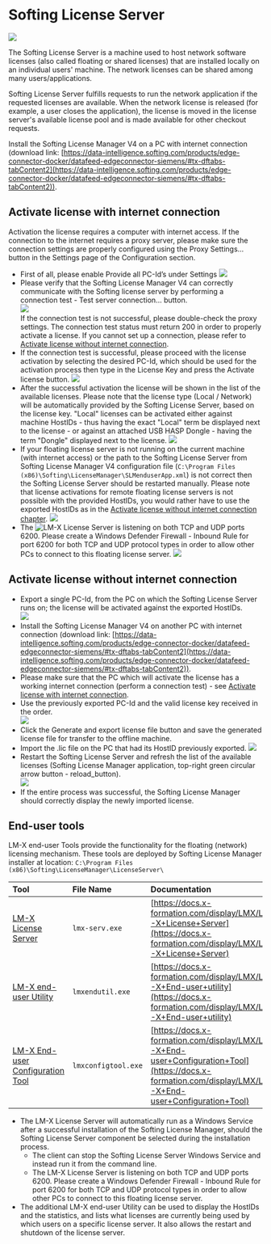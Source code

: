 # Softing License Server

![](LM_available_licenses.png)

The Softing License Server is a machine used to host network software licenses (also called floating or shared licenses) that are installed locally on an individual users' machine. The network licenses can be shared among many users/applications.

Softing License Server fulfills requests to run the network application if the requested licenses are available. When the network license is released (for example, a user closes the application), the license is moved in the license server's available license pool and is made available for other checkout requests.

Install the Softing License Manager V4 on a PC with internet connection (download link: [https://data-intelligence.softing.com/products/edge-connector-docker/datafeed-edgeconnector-siemens/#tx-dftabs-tabContent2](https://data-intelligence.softing.com/products/edge-connector-docker/datafeed-edgeconnector-siemens/#tx-dftabs-tabContent2)).

## Activate license with internet connection

Activation the license requires a computer with internet access. If the connection to the internet requires a proxy server, please make sure the connection settings are properly configured using the Proxy Settings... button in the Settings page of the Configuration section.

  * First of all, please enable Provide all PC-Id’s under Settings ![](LM_provide_all_pc_id.png)
  * Please verify that the Softing License Manager V4 can correctly communicate with the Softing license server by performing a connection test - Test server connection... button.  
    ![](LM_test_connection.png)  
    If the connection test is not successful, please double-check the proxy settings. The connection test status must return 200 in order to properly activate a license.
	If you cannot set up a connection, please refer to [Activate license without internet connection](#activate-license-without-internet-connection).
  * If the connection test is successful, please proceed with the license activation by selecting the desired PC-Id, which should be used for the activation process then type in the License Key and press the Activate license button. ![](LM_activate_license.png)
  * After the successful activation the license will be shown in the list of the available licenses. Please note that the license type (Local / Network) will be automatically provided by the Softing License Server, based on the license key. "Local" licenses can be activated either against machine HostIDs - thus having the exact "Local" term be displayed next to the license - or against an attached USB HASP Dongle - having the term "Dongle" displayed next to the license. ![](LM_license_is_activated.png)
  * If your floating license server is not running on the current machine (with internet access) or the path to the Softing License Server from Softing License Manager V4 configuration file (`C:\Program Files (x86)\Softing\LicenseManager\SLMenduserApp.xml`) is not correct then the Softing License Server should be restarted manually. Please note that license activations for remote floating license servers is not possible with the provided HostIDs, you would rather have to use the exported HostIDs as in the [Activate license without internet connection chapter](#activate-license-without-internet-connection). ![](LM_restart_license_server.png)
  * The ![LM-X License Server](https://docs.x-formation.com/display/LMX/LM-X+License+Server) is listening on both TCP and UDP ports 6200. Please create a Windows Defender Firewall - Inbound Rule for port 6200 for both TCP and UDP protocol types in order to allow other PCs to connect to this floating license server. ![](LM_inbound_rule.png)


## Activate license without internet connection

  * Export a single PC-Id, from the PC on which the Softing License Server runs on; the license will be activated against the exported HostIDs.  
    ![](LM_export_pc_ids.png)
  * Install the Softing License Manager V4 on another PC with internet connection (download link: [https://data-intelligence.softing.com/products/edge-connector-docker/datafeed-edgeconnector-siemens/#tx-dftabs-tabContent2](https://data-intelligence.softing.com/products/edge-connector-docker/datafeed-edgeconnector-siemens/#tx-dftabs-tabContent2)).
  * Please make sure that the PC which will activate the license has a working internet connection (perform a connection test) - see [Activate license with internet connection](#activate-license-with-internet-connection).
  * Use the previously exported PC-Id and the valid license key received in the order.  
    ![](LM_activate_license_for_another_pc.png)
  * Click the Generate and export license file button and save the generated license file for transfer to the offline machine.
  * Import the .lic file on the PC that had its HostID previously exported.
    ![](LM_import_license_file.png)
  * Restart the Softing License Server and refresh the list of the available licenses (Softing License Manager application, top-right green circular arrow button - reload_button).  
    ![](LM_restart_license_server.png)
  * If the entire process was successful, the Softing License Manager should correctly display the newly imported license.

## End-user tools

LM-X end-user Tools provide the functionality for the floating (network) licensing mechanism. These tools are deployed by Softing License Manager installer at location: `C:\Program Files (x86)\Softing\LicenseManager\LicenseServer\`

| Tool | File Name | Documentation |
| :--- | :-------- | :------------ |
| [LM-X License Server](https://docs.x-formation.com/display/LMX/LM-X+License+Server) | `lmx-serv.exe` | [https://docs.x-formation.com/display/LMX/LM-X+License+Server](https://docs.x-formation.com/display/LMX/LM-X+License+Server) |
| [LM-X end-user Utility](https://docs.x-formation.com/display/LMX/LM-X+End-user+utility) | `lmxendutil.exe` | [https://docs.x-formation.com/display/LMX/LM-X+End-user+utility](https://docs.x-formation.com/display/LMX/LM-X+End-user+utility) |
| [LM-X End-user Configuration Tool](https://docs.x-formation.com/display/LMX/LM-X+End-user+Configuration+Tool) | `lmxconfigtool.exe` | [https://docs.x-formation.com/display/LMX/LM-X+End-user+Configuration+Tool](https://docs.x-formation.com/display/LMX/LM-X+End-user+Configuration+Tool) |

  * The LM-X License Server will automatically run as a Windows Service after a successful installation of the Softing License Manager, should the Softing License Server component be selected during the installation process.
    - The client can stop the Softing License Server Windows Service and instead run it from the command line.
	- The LM-X License Server is listening on both TCP and UDP ports 6200. Please create a Windows Defender Firewall - Inbound Rule for port 6200 for both TCP and UDP protocol types in order to allow other PCs to connect to this floating license server.
  * The additional LM-X end-user Utility can be used to display the HostIDs and the statistics, and lists what licenses are currently being used by which users on a specific license server. It also allows the restart and shutdown of the license server.
